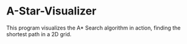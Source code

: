 # A-Star-Visualizer
This program visualizes the A* Search algorithm in action, finding the shortest path in a 2D grid.
